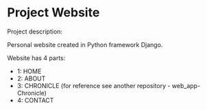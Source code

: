 # Project Website

Project description:

Personal website created in Python framework Django.

Website has 4 parts:
- 1: HOME
- 2: ABOUT
- 3: CHRONICLE (for reference see another repository - web_app-Chronicle)
- 4: CONTACT
